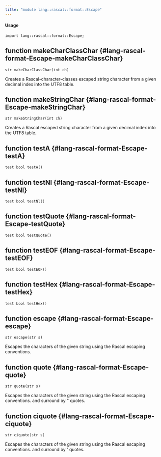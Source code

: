 ```yaml
---
title: "module lang::rascal::format::Escape"
---
```


#### Usage

`import lang::rascal::format::Escape;`


## function makeCharClassChar {#lang-rascal-format-Escape-makeCharClassChar}

```rascal
str makeCharClassChar(int ch)

```


  Creates a Rascal-character-classes escaped string character from a given
  decimal index into the UTF8 table. 

## function makeStringChar {#lang-rascal-format-Escape-makeStringChar}

```rascal
str makeStringChar(int ch)

```


  Creates a Rascal escaped string character from a given decimal index into the UTF8 table.

## function testA {#lang-rascal-format-Escape-testA}

```rascal
test bool testA()

```

## function testNl {#lang-rascal-format-Escape-testNl}

```rascal
test bool testNl()

```

## function testQuote {#lang-rascal-format-Escape-testQuote}

```rascal
test bool testQuote()

```

## function testEOF {#lang-rascal-format-Escape-testEOF}

```rascal
test bool testEOF()

```

## function testHex {#lang-rascal-format-Escape-testHex}

```rascal
test bool testHex()

```

## function escape {#lang-rascal-format-Escape-escape}

```rascal
str escape(str s)

```


  Escapes the characters of the given string using the Rascal escaping conventions.

## function quote {#lang-rascal-format-Escape-quote}

```rascal
str quote(str s)

```


  Escapes the characters of the given string using the Rascal escaping conventions.
  and surround by " quotes.

## function ciquote {#lang-rascal-format-Escape-ciquote}

```rascal
str ciquote(str s)

```


  Escapes the characters of the given string using the Rascal escaping conventions.
  and surround by ' quotes.

